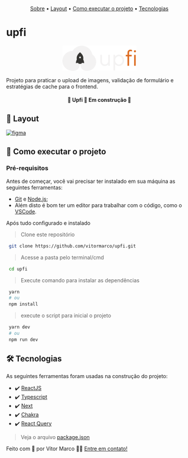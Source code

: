 <!-- logo
<p align="center">
  <img src="#"   width="175px" alt="In Progress" />
</p> -->

<p align="center">
 <a href="#upfi">Sobre</a> •
 <a href="#-layout">Layout</a>  •
 <a href="#-como-executar-o-projeto">Como executar o projeto</a>  •
 <a href="#-tecnologias">Tecnologias</a>
</p>

# upfi

<p align="center">
  <img  src="./github/logo.png"   width="200px" alt="Foguete com escrito upfi, referente ao logo da upfi" />
</p>

Projeto para praticar o upload de imagens, validação de formulário e estratégias de cache para o frontend.

<h4 align="center"> 🚧 Upfi 🚀 Em construção 🚧 </h4>
<!-- <h4 align="center"> 🚧 Dashgo ✅ Concluído 🚧 </h4> -->

## 🎨 Layout

<!-- <p align="center" style="display: flex; align-items: flex-start; justify-content: center; gap: 8px ">
  <img src="./github/login.png" width="50%" alt="Login" />
  <img src="./github/dashboard.png" width="50%" alt="Dashboard" />
  <img src="./github/users.png" width="50%" alt="Users" />
</p> -->


<a href="https://www.figma.com/file/ouBB2NDgHtDyYAP1ORlXyG/Desafio-2-M%C3%B3dulo-4-ReactJS?node-id=0%3A1">
  <img alt="figma" src="https://img.shields.io/badge/Acessar%20Layout-Figma-FF57B2">
</a>

## 🚀 Como executar o projeto

### Pré-requisitos

Antes de começar, você vai precisar ter instalado em sua máquina as seguintes ferramentas:

- [Git](https://git-scm.com) e [Node.js](https://nodejs.org/en/);
- Além disto é bom ter um editor para trabalhar com o código, como o [VSCode](https://code.visualstudio.com/).

Após tudo configurado e instalado

> Clone este repositório

```bash
 git clone https://github.com/vitormarco/upfi.git
```

> Acesse a pasta pelo terminal/cmd

```bash
 cd upfi
```

> Execute comando para instalar as dependências

```bash
 yarn
 # ou
 npm install
```

> execute o script para inicial o projeto

```bash
 yarn dev
 # ou
 npm run dev
```

## 🛠 Tecnologias

As seguintes ferramentas foram usadas na construção do projeto:

- ✔️ [ReactJS](https://reactjs.org/)
- ✔️ [Typescript](https://www.typescriptlang.org/)
- ✔️ [Next](https://nextjs.org/docs/basic-features/typescript)
- ✔️ [Chakra](https://chakra-ui.com/)
- ✔️ [React Query](https://tanstack.com/query/v4/docs/overview)

> Veja o arquivo [package.json](https://github.com/vitormarco/upfi/blob/master/package.json)

Feito com 🧡 por Vítor Marco 👋🏽 [Entre em contato!](https://www.linkedin.com/in/vitor-marco/)
